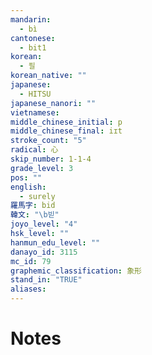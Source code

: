 ```yaml
---
mandarin:
  - bì
cantonese:
  - bit1
korean:
  - 필
korean_native: ""
japanese:
  - HITSU
japanese_nanori: ""
vietnamese:
middle_chinese_initial: p
middle_chinese_final: iɪt
stroke_count: "5"
radical: 心
skip_number: 1-1-4
grade_level: 3
pos: ""
english:
  - surely
羅馬字: bid
韓文: "\b빋"
joyo_level: "4"
hsk_level: ""
hanmun_edu_level: ""
danayo_id: 3115
mc_id: 79
graphemic_classification: 象形
stand_in: "TRUE"
aliases:
---
```


# Notes
